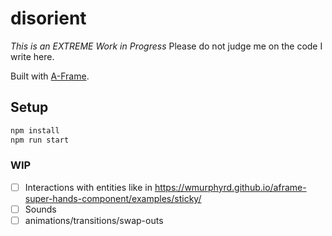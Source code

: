 # disorient

_This is an EXTREME Work in Progress_ Please do not judge me on the code I write here.

Built with [A-Frame](https://aframe.io).

## Setup

```sh
npm install
npm run start
```


### WIP 

- [ ] Interactions with entities like in https://wmurphyrd.github.io/aframe-super-hands-component/examples/sticky/
- [ ] Sounds
- [ ] animations/transitions/swap-outs

